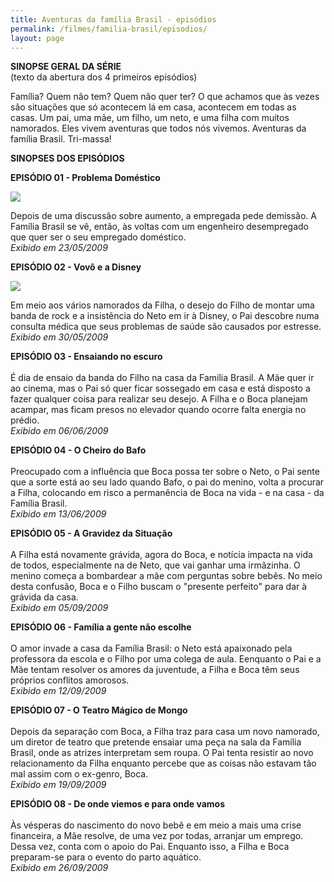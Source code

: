 ```yaml
---
title: Aventuras da família Brasil - episódios
permalink: /filmes/familia-brasil/episodios/
layout: page
---
```

**S﻿INOPSE GERAL DA SÉRIE**\
(texto da abertura dos 4 primeiros episódios)

Família? Quem não tem? Quem não quer ter? O que achamos que às vezes são situações que só acontecem lá em casa, acontecem em todas as casas. Um pai, uma mãe, um filho, um neto, e uma filha com muitos namorados. Eles vivem aventuras que todos nós vivemos. Aventuras da família Brasil. Tri-massa!

**SINOPSES DOS EPISÓDIOS**

**EPISÓDIO 01 - Problema Doméstico**

![ ](https://www.casacinepoa.com.br/uploads/avfbr01-imgr.jpg)

Depois de uma discussão sobre aumento, a empregada pede demissão. A Família Brasil se vê, então, às voltas com um engenheiro desempregado que quer ser o seu empregado doméstico.\
*Exibido em 23/05/2009*

**EPISÓDIO 02 - Vovô e a Disney**

![ ](https://www.casacinepoa.com.br/uploads/avfbr02-imgr.jpg)

Em meio aos vários namorados da Filha, o desejo do Filho de montar uma banda de rock e a insistência do Neto em ir à Disney, o Pai descobre numa consulta médica que seus problemas de saúde são causados por estresse. \
*Exibido em 30/05/2009*

**EPISÓDIO 03 - Ensaiando no escuro**\
\
É dia de ensaio da banda do Filho na casa da Família Brasil. A Mãe quer ir ao cinema, mas o Pai só quer ficar sossegado em casa e está disposto a fazer qualquer coisa para realizar seu desejo. A Filha e o Boca planejam acampar, mas ficam presos no elevador quando ocorre falta energia no prédio.\
*Exibido em 06/06/2009*

**EPISÓDIO 04 - O Cheiro do Bafo**\
\
Preocupado com a influência que Boca possa ter sobre o Neto, o Pai sente que a sorte está ao seu lado quando Bafo, o pai do menino, volta a procurar a Filha, colocando em risco a permanência de Boca na vida - e na casa - da Família Brasil.\
*Exibido em 13/06/2009*

**EPISÓDIO 05 - A Gravidez da Situação**\
\
A Filha está novamente grávida, agora do Boca, e notícia impacta na vida de todos, especialmente na de Neto, que vai ganhar uma irmãzinha. O menino começa a bombardear a mãe com perguntas sobre bebês. No meio desta confusão, Boca e o Filho buscam o "presente perfeito" para dar à grávida da casa.\
*Exibido em 05/09/2009*

**EPISÓDIO 06 - Família a gente não escolhe**\
\
O amor invade a casa da Família Brasil: o Neto está apaixonado pela professora da escola e o Filho por uma colega de aula. Eenquanto o Pai e a Mãe tentam resolver os amores da juventude, a Filha e Boca têm seus próprios conflitos amorosos.\
*Exibido em 12/09/2009*

**EPISÓDIO 07 - O Teatro Mágico de Mongo**\
\
Depois da separação com Boca, a Filha traz para casa um novo namorado, um diretor de teatro que pretende ensaiar uma peça na sala da Família Brasil, onde as atrizes interpretam sem roupa. O Pai tenta resistir ao novo relacionamento da Filha enquanto percebe que as coisas não estavam tão mal assim com o ex-genro, Boca.\
*Exibido em 19/09/2009*

**EPISÓDIO 08 - De onde viemos e para onde vamos**\
\
Às vésperas do nascimento do novo bebê e em meio a mais uma crise financeira, a Mãe resolve, de uma vez por todas, arranjar um emprego. Dessa vez, conta com o apoio do Pai. Enquanto isso, a Filha e Boca preparam-se para o evento do parto aquático.\
*Exibido em 26/09/2009*